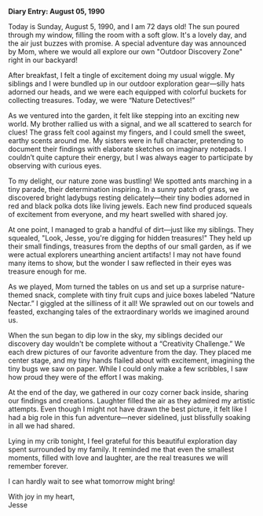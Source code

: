 
**Diary Entry: August 05, 1990**  

Today is Sunday, August 5, 1990, and I am 72 days old! The sun poured through my window, filling the room with a soft glow. It's a lovely day, and the air just buzzes with promise. A special adventure day was announced by Mom, where we would all explore our own "Outdoor Discovery Zone" right in our backyard!

After breakfast, I felt a tingle of excitement doing my usual wiggle. My siblings and I were bundled up in our outdoor exploration gear—silly hats adorned our heads, and we were each equipped with colorful buckets for collecting treasures. Today, we were “Nature Detectives!”

As we ventured into the garden, it felt like stepping into an exciting new world. My brother rallied us with a signal, and we all scattered to search for clues! The grass felt cool against my fingers, and I could smell the sweet, earthy scents around me. My sisters were in full character, pretending to document their findings with elaborate sketches on imaginary notepads. I couldn’t quite capture their energy, but I was always eager to participate by observing with curious eyes.

To my delight, our nature zone was bustling! We spotted ants marching in a tiny parade, their determination inspiring. In a sunny patch of grass, we discovered bright ladybugs resting delicately—their tiny bodies adorned in red and black polka dots like living jewels. Each new find produced squeals of excitement from everyone, and my heart swelled with shared joy.

At one point, I managed to grab a handful of dirt—just like my siblings. They squealed, "Look, Jesse, you're digging for hidden treasures!" They held up their small findings, treasures from the depths of our small garden, as if we were actual explorers unearthing ancient artifacts! I may not have found many items to show, but the wonder I saw reflected in their eyes was treasure enough for me.

As we played, Mom turned the tables on us and set up a surprise nature-themed snack, complete with tiny fruit cups and juice boxes labeled “Nature Nectar.” I giggled at the silliness of it all! We sprawled out on our towels and feasted, exchanging tales of the extraordinary worlds we imagined around us. 

When the sun began to dip low in the sky, my siblings decided our discovery day wouldn't be complete without a “Creativity Challenge.” We each drew pictures of our favorite adventure from the day. They placed me center stage, and my tiny hands flailed about with excitement, imagining the tiny bugs we saw on paper. While I could only make a few scribbles, I saw how proud they were of the effort I was making.

At the end of the day, we gathered in our cozy corner back inside, sharing our findings and creations. Laughter filled the air as they admired my artistic attempts. Even though I might not have drawn the best picture, it felt like I had a big role in this fun adventure—never sidelined, just blissfully soaking in all we had shared.

Lying in my crib tonight, I feel grateful for this beautiful exploration day spent surrounded by my family. It reminded me that even the smallest moments, filled with love and laughter, are the real treasures we will remember forever. 

I can hardly wait to see what tomorrow might bring!

With joy in my heart,  
Jesse
